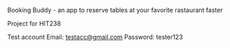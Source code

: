 Booking Buddy - an app to reserve tables at your favorite rastaurant faster

Project for HIT238

Test account
Email: testacc@gmail.com
Password: tester123